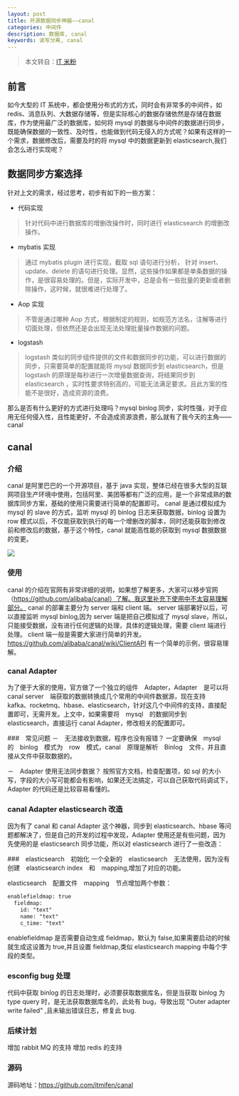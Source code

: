 ```yaml
---
layout: post
title: 开源数据同步神器——canal
categories: 中间件
description: 数据库, canal
keywords: 读写分离, canal
---
```


>本文转自：[IT 米粉](https://www.cnblogs.com/joylee/p/10248106.html)

## 前言
如今大型的 IT 系统中，都会使用分布式的方式，同时会有非常多的中间件，如 redis、消息队列、大数据存储等，但是实际核心的数据存储依然是存储在数据库，作为使用最广泛的数据库，如何将 mysql 的数据与中间件的数据进行同步，既能确保数据的一致性、及时性，也能做到代码无侵入的方式呢？如果有这样的一个需求，数据修改后，需要及时的将 mysql 中的数据更新到 elasticsearch,我们会怎么进行实现呢？

## 数据同步方案选择
针对上文的需求，经过思考，初步有如下的一些方案：

- 代码实现
>针对代码中进行数据库的增删改操作时，同时进行 elasticsearch 的增删改操作。

- mybatis 实现
>通过 mybatis plugin 进行实现，截取 sql 语句进行分析， 针对 insert、update、delete 的语句进行处理。显然，这些操作如果都是单条数据的操作，是很容易处理的。但是，实际开发中，总是会有一些批量的更新或者删除操作，这时候，就很难进行处理了。

- Aop 实现
>不管是通过哪种 Aop 方式，根据制定的规则，如规范方法名，注解等进行切面处理，但依然还是会出现无法处理批量操作数据的问题。

- logstash 
>logstash 类似的同步组件提供的文件和数据同步的功能，可以进行数据的同步，只需要简单的配置就能将 mysql 数据同步到 elasticsearch，但是 logstash 的原理是每秒进行一次增量数据查询，将结果同步到 elasticsearch ，实时性要求特别高的，可能无法满足要求。且此方案的性能不是很好，造成资源的浪费。


那么是否有什么更好的方式进行处理吗？mysql binlog 同步，实时性强，对于应用无任何侵入性，且性能更好，不会造成资源浪费，那么就有了我今天的主角——canal

## canal
### 介绍
canal 是阿里巴巴的一个开源项目，基于 java 实现，整体已经在很多大型的互联网项目生产环境中使用，包括阿里、美团等都有广泛的应用，是一个非常成熟的数据库同步方案，基础的使用只需要进行简单的配置即可。 
canal 是通过模拟成为 mysql 的 slave 的方式，监听 mysql 的 binlog 日志来获取数据，binlog 设置为 row 模式以后，不仅能获取到执行的每一个增删改的脚本，同时还能获取到修改前和修改后的数据，基于这个特性，canal 就能高性能的获取到 mysql 数据数据的变更。

![](https://ws2.sinaimg.cn/large/006tNc79gy1fz0rzegysej30ou0bijrk.jpg)

### 使用
canal 的介绍在官网有非常详细的说明，如果想了解更多，大家可以移步官网（https://github.com/alibaba/canal）了解。我这里补充下使用中不太容易理解部分。
canal 的部署主要分为 server 端和 client 端。
server 端部署好以后，可以直接监听 mysql binlog,因为 server 端是把自己模拟成了 mysql slave，所以，只能接受数据，没有进行任何逻辑的处理，具体的逻辑处理，需要 client 端进行处理。
client 端一般是需要大家进行简单的开发。https://github.com/alibaba/canal/wiki/ClientAPI 有一个简单的示例，很容易理解。

### canal Adapter
为了便于大家的使用，官方做了一个独立的组件　Adapter，Adapter　是可以将　canal server　端获取的数据转换成几个常用的中间件数据源，现在支持　kafka、rocketmq、hbase、elasticsearch，针对这几个中间件的支持，直接配置即可，无需开发。上文中，如果需要将　mysql　的数据同步到　elasticsearch，直接运行 canal Adapter，修改相关的配置即可。

###　常见问题
－　无法接收到数据，程序也没有报错？
一定要确保　mysql　的　binlog　模式为　row　模式，canal　原理是解析　Binlog　文件，并且直接从文件中获取数据的。

－　Adapter 使用无法同步数据？
按照官方文档，检查配置项，如 sql 的大小写，字段的大小写可能都会有影响，如果还无法搞定，可以自己获取代码调试下，Adapter 的代码还是比较容易看懂的。

### canal Adapter elasticsearch 改造
因为有了 canal 和 canal Adapter 这个神器，同步到 elasticsearch、hbase 等问题都解决了，但是自己的开发的过程中发现，Adapter 使用还是有些问题，因为先使用的是 elasticsearch 同步功能，所以对 elasticsearch 进行了一些改造：

###　elasticsearch　初始化
一个全新的　elasticsearch　无法使用，因为没有创建　elasticsearch index　和　mapping,增加了对应的功能。

elasticsearch　配置文件　mapping　节点增加两个参数：
```xml
enablefieldmap: true
  fieldmap:
    id: "text"
    name: "text"
    c_time: "text"
```

enablefieldmap 是否需要自动生成 fieldmap，默认为 false,如果需要启动的时候就生成这设置为 true,并且设置 
fieldmap,类似 elasticsearch mapping 中每个字段的类型。

### esconfig bug 处理
代码中获取 binlog 的日志处理时，必须要获取数据库名，但是当获取 binlog 为 type query 时，是无法获取数据库名的，此处有 bug，导致出现 "Outer adapter write failed" ,且未输出错误日志，修复此 bug.

### 后续计划
增加 rabbit MQ 的支持
增加 redis 的支持

### 源码
源码地址：https://github.com/itmifen/canal
